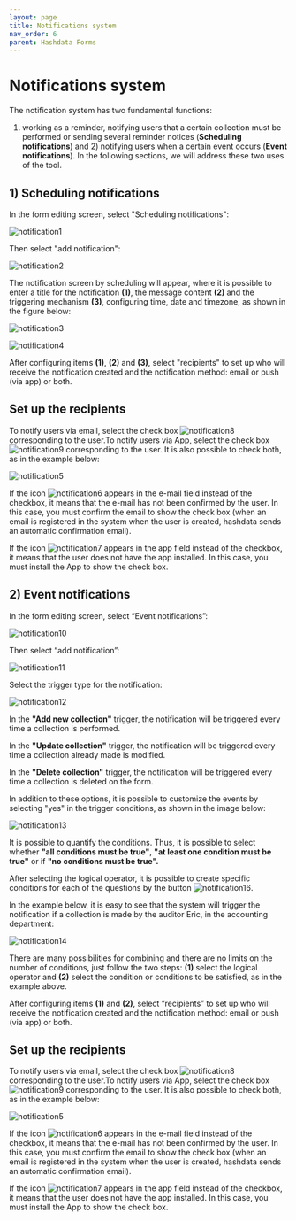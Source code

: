 ```yaml
---
layout: page
title: Notifications system
nav_order: 6
parent: Hashdata Forms
---
```

# Notifications system

The notification system has two fundamental functions: 
1) working as a reminder, notifying users that a certain 
collection must be performed or sending several reminder 
notices (**Scheduling notifications**) and 2) notifying users 
when a certain event occurs (**Event notifications**). In the 
following sections, we will address these two uses of the 
tool.

## 1) Scheduling notifications

In the form editing screen, select "Scheduling notifications":


![notification1](/en/assets/images/notification1.png)

Then select "add notification":

![notification2](/en/assets/images/notification2.png)


The notification screen by scheduling will appear, where 
it is possible to enter a title for the notification **(1)**, the 
message content **(2)** and the triggering mechanism **(3)**, configuring 
time, date and timezone, as shown in the figure below:

![notification3](/en/assets/images/notification3.png)

![notification4](/en/assets/images/notification4.png)


After configuring items **(1)**, **(2)** and **(3)**, select "recipients" 
to set up who will receive the notification created and the 
notification method: email or push (via app) or both.

## Set up the recipients

To notify users via email, select the check 
box ![notification8](/en/assets/images/notification8.png) 
corresponding to the user.To notify users via App, select 
the check box
![notification9](/en/assets/images/notification9.png)
corresponding to the user. It is also possible to check 
both, as in the example below: 

![notification5](/en/assets/images/notification5.png)

If the icon ![notification6](/en/assets/images/notification6.png) 
appears in the e-mail field instead of the checkbox, it 
means that the e-mail has not been confirmed by the user. 
In this case, you must confirm the email to show the check 
box (when an email is registered in the system when the user 
is created, hashdata sends an automatic confirmation email).

If the icon ![notification7](/en/assets/images/notification7.png)
appears in the app field instead of the checkbox, it means 
that the user does not have the app installed. In this 
case, you must install the App to show the check box.

## 2) Event notifications

In the form editing screen, select “Event notifications”:

![notification10](/en/assets/images/notification10.png)

Then select “add notification”:

![notification11](/en/assets/images/notification11.png)

Select the trigger type for the notification:

![notification12](/en/assets/images/notification12.png)

In the **"Add new collection"** trigger, the notification
will be triggered every time a collection is performed.

In the **"Update collection"** trigger, the notification will 
be triggered every time a collection already made is 
modified.

In the **"Delete collection"** trigger, the notification 
will be triggered every time a collection is deleted on 
the form.

In addition to these options, it is possible to 
customize the events by selecting "yes" in the trigger 
conditions, as shown in the image below:

![notification13](/en/assets/images/notification13.png)

It is possible to quantify the conditions. Thus, it is 
possible to select whether **"all conditions must be true"**, 
**"at least one condition must be true"** or if **"no conditions 
must be true".** 

After selecting the logical operator, it is possible to 
create specific conditions for each of the questions by the
button ![notification16](/en/assets/images/notification16.png). 

In the example below, it is easy to see that the system will 
trigger the notification if a collection is made by the 
auditor Eric, in the accounting department: 

![notification14](/en/assets/images/notification14.png)

There are many possibilities for combining and there are 
no limits on the number of conditions, just follow the 
two steps: **(1)** select the logical operator and 
**(2)** select the condition or conditions to be satisfied,
as in the example above.

After configuring items **(1)** and **(2)**, select 
“recipients” to set up who will receive the notification 
created and the notification method: email or push 
(via app) or both.

## Set up the recipients

To notify users via email, select the check 
box ![notification8](/en/assets/images/notification8.png) 
corresponding to the user.To notify users via App, select 
the check box
![notification9](/en/assets/images/notification9.png)
corresponding to the user. It is also possible to check 
both, as in the example below: 

![notification5](/en/assets/images/notification5.png)

If the icon ![notification6](/en/assets/images/notification6.png) 
appears in the e-mail field instead of the checkbox, it 
means that the e-mail has not been confirmed by the user. 
In this case, you must confirm the email to show the check 
box (when an email is registered in the system when the user 
is created, hashdata sends an automatic confirmation email).

If the icon ![notification7](/en/assets/images/notification7.png)
appears in the app field instead of the checkbox, it means 
that the user does not have the app installed. In this 
case, you must install the App to show the check box.